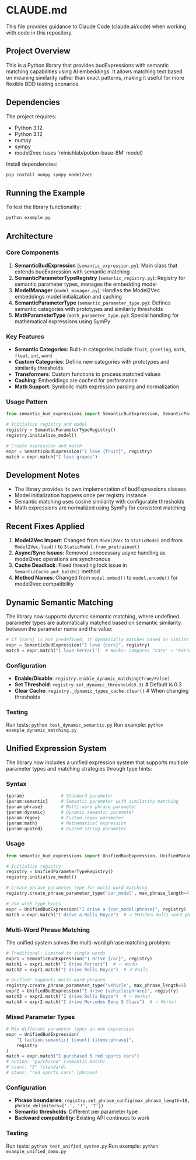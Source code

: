 # CLAUDE.md

This file provides guidance to Claude Code (claude.ai/code) when working with code in this repository.

## Project Overview

This is a Python library that provides budExpressions with semantic matching capabilities using AI embeddings. It allows matching text based on meaning similarity rather than exact patterns, making it useful for more flexible BDD testing scenarios.

## Dependencies

The project requires:
- Python 3.12
- Python 3.12
- numpy
- sympy
- model2vec (uses 'minishlab/potion-base-8M' model)

Install dependencies:
```bash
pip install numpy sympy model2vec
```

## Running the Example

To test the library functionality:
```bash
python example.py
```

## Architecture

### Core Components

1. **SemanticBudExpression** (`semantic_expression.py`): Main class that extends budExpression with semantic matching
2. **SemanticParameterTypeRegistry** (`semantic_registry.py`): Registry for semantic parameter types, manages the embedding model
3. **ModelManager** (`model_manager.py`): Handles the Model2Vec embeddings model initialization and caching
4. **SemanticParameterType** (`semantic_parameter_type.py`): Defines semantic categories with prototypes and similarity thresholds
5. **MathParameterType** (`math_parameter_type.py`): Special handling for mathematical expressions using SymPy

### Key Features

- **Semantic Categories**: Built-in categories include `fruit`, `greeting`, `math`, `float`, `int`, `word`
- **Custom Categories**: Define new categories with prototypes and similarity thresholds
- **Transformers**: Custom functions to process matched values
- **Caching**: Embeddings are cached for performance
- **Math Support**: Symbolic math expression parsing and normalization

### Usage Pattern

```python
from semantic_bud_expressions import SemanticBudExpression, SemanticParameterTypeRegistry

# Initialize registry and model
registry = SemanticParameterTypeRegistry()
registry.initialize_model()

# Create expression and match
expr = SemanticBudExpression("I love {fruit}", registry)
match = expr.match("I love grapes")
```

## Development Notes

- The library provides its own implementation of budExpressions classes
- Model initialization happens once per registry instance
- Semantic matching uses cosine similarity with configurable thresholds
- Math expressions are normalized using SymPy for consistent matching

## Recent Fixes Applied

1. **Model2Vec Import**: Changed from `Model2Vec` to `StaticModel` and from `Model2Vec.load()` to `StaticModel.from_pretrained()`
2. **Async/Sync Issues**: Removed unnecessary async handling as model2vec operations are synchronous
3. **Cache Deadlock**: Fixed threading lock issue in `SemanticCache.put_batch()` method
4. **Method Names**: Changed from `model.embed()` to `model.encode()` for model2vec compatibility

## Dynamic Semantic Matching

The library now supports dynamic semantic matching, where undefined parameter types are automatically matched based on semantic similarity between the parameter name and the value:

```python
# If {cars} is not predefined, it dynamically matches based on similarity
expr = SemanticBudExpression("I love {cars}", registry)
match = expr.match("I love Ferrari")  # Works! Compares "cars" ↔ "Ferrari"
```

### Configuration
- **Enable/Disable**: `registry.enable_dynamic_matching(True/False)`
- **Set Threshold**: `registry.set_dynamic_threshold(0.3)`  # Default is 0.3
- **Clear Cache**: `registry._dynamic_types_cache.clear()`  # When changing thresholds

### Testing
Run tests: `python test_dynamic_semantic.py`
Run example: `python example_dynamic_matching.py`

## Unified Expression System

The library now includes a unified expression system that supports multiple parameter types and matching strategies through type hints:

### Syntax
```python
{param}              # Standard parameter
{param:semantic}     # Semantic parameter with similarity matching
{param:phrase}       # Multi-word phrase parameter
{param:dynamic}      # Dynamic semantic parameter
{param:regex}        # Custom regex parameter
{param:math}         # Mathematical expression
{param:quoted}       # Quoted string parameter
```

### Usage
```python
from semantic_bud_expressions import UnifiedBudExpression, UnifiedParameterTypeRegistry

# Initialize registry
registry = UnifiedParameterTypeRegistry()
registry.initialize_model()

# Create phrase parameter type for multi-word matching
registry.create_phrase_parameter_type('car_model', max_phrase_length=4)

# Use with type hints
expr = UnifiedBudExpression("I drive a {car_model:phrase}", registry)
match = expr.match("I drive a Rolls Royce")  # ✓ Matches multi-word phrases!
```

### Multi-Word Phrase Matching
The unified system solves the multi-word phrase matching problem:

```python
# Traditional: Limited to single words
expr1 = SemanticBudExpression("I drive {car}", registry)
match1 = expr1.match("I drive Ferrari")  # ✓ Works
match2 = expr1.match("I drive Rolls Royce")  # ✗ Fails

# Unified: Supports multi-word phrases
registry.create_phrase_parameter_type('vehicle', max_phrase_length=5)
expr2 = UnifiedBudExpression("I drive {vehicle:phrase}", registry)
match3 = expr2.match("I drive Rolls Royce")  # ✓ Works!
match4 = expr2.match("I drive Mercedes Benz S Class")  # ✓ Works!
```

### Mixed Parameter Types
```python
# Mix different parameter types in one expression
expr = UnifiedBudExpression(
    "I {action:semantic} {count} {items:phrase}",
    registry
)
match = expr.match("I purchased 5 red sports cars")
# action: "purchased" (semantic match)
# count: "5" (standard)
# items: "red sports cars" (phrase)
```

### Configuration
- **Phrase boundaries**: `registry.set_phrase_config(max_phrase_length=10, phrase_delimiters=['.', '!', '?'])`
- **Semantic thresholds**: Different per parameter type
- **Backward compatibility**: Existing API continues to work

### Testing
Run tests: `python test_unified_system.py`
Run example: `python example_unified_demo.py`